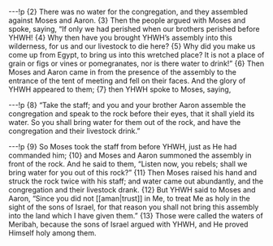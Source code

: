 ---!p
{2} There was no water for the congregation, and they assembled against Moses and Aaron. {3} Then the people argued with Moses and spoke, saying, “If only we had perished when our brothers perished before YHWH! {4} Why then have you brought YHWH’s assembly into this wilderness, for us and our livestock to die here? {5} Why did you make us come up from Egypt, to bring us into this wretched place? It is not a place of grain or figs or vines or pomegranates, nor is there water to drink!” {6} Then Moses and Aaron came in from the presence of the assembly to the entrance of the tent of meeting and fell on their faces. And the glory of YHWH appeared to them; {7} then YHWH spoke to Moses, saying,

---!p
{8} “Take the staff; and you and your brother Aaron assemble the congregation and speak to the rock before their eyes, that it shall yield its water. So you shall bring water for them out of the rock, and have the congregation and their livestock drink.”

---!p
{9} So Moses took the staff from before YHWH, just as He had commanded him; {10} and Moses and Aaron summoned the assembly in front of the rock. And he said to them, “Listen now, you rebels; shall we bring water for you out of this rock?” {11} Then Moses raised his hand and struck the rock twice with his staff; and water came out abundantly, and the congregation and their livestock drank. {12} But YHWH said to Moses and Aaron, “Since you did not [[aman|trust]] in Me, to treat Me as holy in the sight of the sons of Israel, for that reason you shall not bring this assembly into the land which I have given them.” {13} Those were called the waters of Meribah, because the sons of Israel argued with YHWH, and He proved Himself holy among them.